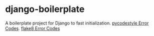 # django-boilerplate
A boilerplate project for Django to fast initialization.
[pycodestyle Error Codes](https://pycodestyle.pycqa.org/en/latest/intro.html#error-codes).
[flake8 Error Codes](https://flake8.pycqa.org/en/3.1.1/user/error-codes.html)

